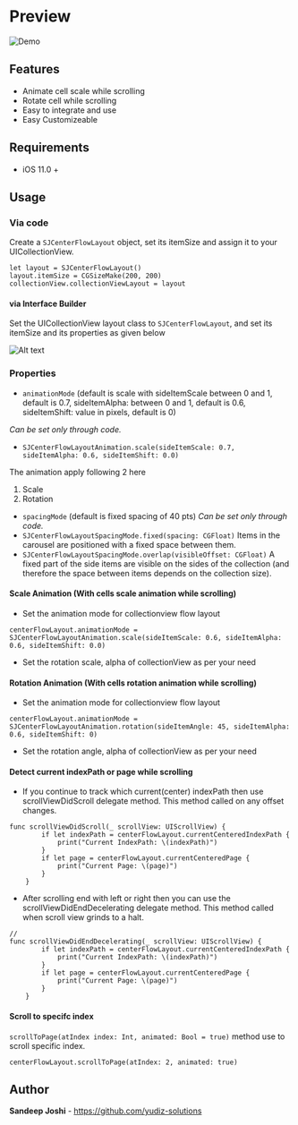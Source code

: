 # Preview

![Demo](https://github.com/yudiz-solutions/SJCenterFlowLayout/blob/master/Screenshot/preview.gif)

## Features
* Animate cell scale while scrolling
* Rotate cell while scrolling
* Easy to integrate and use
* Easy Customizeable 

## Requirements
* iOS 11.0 +

## Usage

### Via code

Create a `SJCenterFlowLayout` object, set its itemSize and assign it to your UICollectionView.


```
let layout = SJCenterFlowLayout()
layout.itemSize = CGSizeMake(200, 200)
collectionView.collectionViewLayout = layout

```

#### via Interface Builder

Set the UICollectionView layout class to `SJCenterFlowLayout`, and set its itemSize and its properties as given below

![Alt text](https://github.com/yudiz-solutions/SJCenterFlowLayout/blob/master/Screenshot/screenshot_1.png "SJCenterFlowLayout-step1")

### Properties

* `animationMode` (default is scale with sideItemScale between 0 and 1, default is 0.7, sideItemAlpha: between 0 and 1, default is 0.6, sideItemShift: value in pixels, default is 0)

*Can be set only through code.*
 * `SJCenterFlowLayoutAnimation.scale(sideItemScale: 0.7, sideItemAlpha: 0.6, sideItemShift: 0.0)`

The animation apply following 2 here 
 1. Scale 
 2. Rotation

* `spacingMode` (default is fixed spacing of 40 pts)
*Can be set only through code.*
 * `SJCenterFlowLayoutSpacingMode.fixed(spacing: CGFloat)`
Items in the carousel are positioned with a fixed space between them.
 * `SJCenterFlowLayoutSpacingMode.overlap(visibleOffset: CGFloat)`
A fixed part of the side items are visible on the sides of the collection (and therefore the space between items depends on the collection size).


#### Scale Animation (With cells scale animation while scrolling)
* Set the animation mode for collectionview flow layout
``` 
centerFlowLayout.animationMode = SJCenterFlowLayoutAnimation.scale(sideItemScale: 0.6, sideItemAlpha: 0.6, sideItemShift: 0.0)
```
* Set the rotation scale, alpha of collectionView as per your need 

#### Rotation Animation (With cells rotation animation while scrolling)
* Set the animation mode for collectionview flow layout
``` 
centerFlowLayout.animationMode = SJCenterFlowLayoutAnimation.rotation(sideItemAngle: 45, sideItemAlpha: 0.6, sideItemShift: 0)
```
* Set the rotation angle, alpha of collectionView as per your need 

#### Detect current indexPath or page while scrolling
* If you continue to track which current(center) indexPath then use scrollViewDidScroll delegate method. This method called on any offset changes. 
```
func scrollViewDidScroll(_ scrollView: UIScrollView) {
        if let indexPath = centerFlowLayout.currentCenteredIndexPath {
            print("Current IndexPath: \(indexPath)")
        }
        if let page = centerFlowLayout.currentCenteredPage {
            print("Current Page: \(page)")
        }
    }
```
* After scrolling end with left or right then you can use the scrollViewDidEndDecelerating delegate method. This method called when scroll view grinds to a halt.
```
// 
func scrollViewDidEndDecelerating(_ scrollView: UIScrollView) {
        if let indexPath = centerFlowLayout.currentCenteredIndexPath {
            print("Current IndexPath: \(indexPath)")
        }
        if let page = centerFlowLayout.currentCenteredPage {
            print("Current Page: \(page)")
        }
    }
```

#### Scroll to specifc index
`scrollToPage(atIndex index: Int, animated: Bool = true)` method use to scroll specific index. 
```
centerFlowLayout.scrollToPage(atIndex: 2, animated: true)
```

## Author
**Sandeep Joshi** - https://github.com/yudiz-solutions
